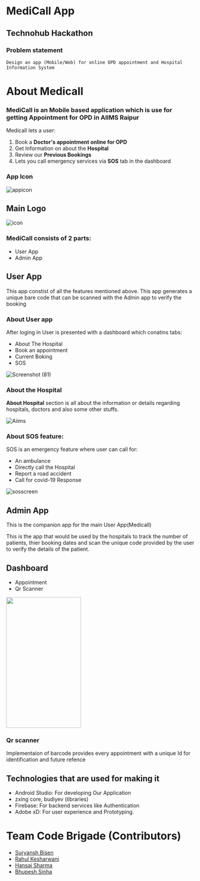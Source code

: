 # MediCall App
## Technohub Hackathon 
### Problem statement
`Design an app (Mobile/Web) for online OPD appointment and Hospital Information System`


# About Medicall
### MediCall is an Mobile based application which is use for getting Appointment for OPD in AIIMS Raipur

Medicall lets a user:
1. Book a **Doctor's appointment online for OPD** 
2. Get Information on about the **Hospital**
3. Review our **Previous Bookings**
4. Lets you call emergency services via **SOS** tab in the dashboard

### App Icon 

![appicon](https://user-images.githubusercontent.com/63740580/96359666-eef4f500-1132-11eb-9771-3651d2a86d57.png)

## Main Logo 

![icon](https://user-images.githubusercontent.com/63740580/96360460-223b8200-113b-11eb-97d6-aa342e0755de.png)


### MediCall consists of 2 parts:
- User App 
- Admin App

## User App
This app constist of all the features mentioned above.
This app generates a unique bare code that can be scanned with the Admin app to verify the booking

### About User app
After loging in User is presented with a dashboard which conatins tabs:
- About The Hospital
- Book an appointment
- Current Boking
- SOS

![Screenshot (81)](https://user-images.githubusercontent.com/63740580/96360653-988cb400-113c-11eb-8de1-cc70cb172cce.png)


### About the Hospital
**About Hospital** section is all about the information or details regarding hospitals, doctors and also some other stuffs.

![Aiims](https://user-images.githubusercontent.com/63740580/96362076-62553180-1148-11eb-8981-f5bea82c9ea5.png)
### About SOS feature:

SOS is an emergency feature where user can call for:
- An ambulance
- Directly call the Hospital
- Report a road accident
- Call for covid-19 Response


![sosscreen](https://user-images.githubusercontent.com/63740580/96360720-2072be00-113d-11eb-801f-7c29aa937563.png)

## Admin App
This is the companion app for the main User App(Medicall)

This is the app that would be used by the hospitals to track the number of patients, thier booking dates and scan the unique code provided by the user to verify the details of the patient.

## Dashboard
- Appointment
- Qr Scanner 

<img src="https://user-images.githubusercontent.com/63740580/96365331-73f50400-115d-11eb-9430-81001b9cdab5.jpeg" width="200" height="350" />

### Qr scanner 
Implementaion of barcode provides every appointment with a unique Id for identification and future refence
<!-- ![WhatsApp Image 2020-10-18 at 4 15 11 PM](https://user-images.githubusercontent.com/63740580/96365331-73f50400-115d-11eb-9430-81001b9cdab5.jpeg) -->


## Technologies that are used for making it
- Android Studio: For developing Our Application
- zxing core, budiyev (libraries)
- Firebase: For backend services like Authentication
- Adobe xD: For user experience and Prototyping.
 

# Team Code Brigade (Contributors)
- [Suryansh Bisen](https://github.com/Suryansh1191)
- [Rahul Kesharwani](https://github.com/RahulKesharwani353)
- [Hansaj Sharma](https://github.com/hansaj-sharma)
- [Bhupesh Sinha](https://github.com/bhupeshsinha)
